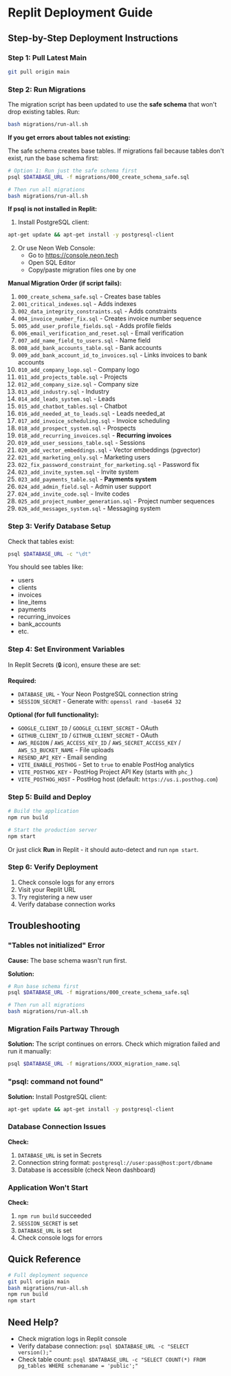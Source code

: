 # Replit Deployment Guide

## Step-by-Step Deployment Instructions

### Step 1: Pull Latest Main

```bash
git pull origin main
```

### Step 2: Run Migrations

The migration script has been updated to use the **safe schema** that won't drop existing tables. Run:

```bash
bash migrations/run-all.sh
```

**If you get errors about tables not existing:**

The safe schema creates base tables. If migrations fail because tables don't exist, run the base schema first:

```bash
# Option 1: Run just the safe schema first
psql $DATABASE_URL -f migrations/000_create_schema_safe.sql

# Then run all migrations
bash migrations/run-all.sh
```

**If psql is not installed in Replit:**

1. Install PostgreSQL client:
```bash
apt-get update && apt-get install -y postgresql-client
```

2. Or use Neon Web Console:
   - Go to https://console.neon.tech
   - Open SQL Editor
   - Copy/paste migration files one by one

**Manual Migration Order (if script fails):**

1. `000_create_schema_safe.sql` - Creates base tables
2. `001_critical_indexes.sql` - Adds indexes
3. `002_data_integrity_constraints.sql` - Adds constraints
4. `004_invoice_number_fix.sql` - Creates invoice number sequence
5. `005_add_user_profile_fields.sql` - Adds profile fields
6. `006_email_verification_and_reset.sql` - Email verification
7. `007_add_name_field_to_users.sql` - Name field
8. `008_add_bank_accounts_table.sql` - Bank accounts
9. `009_add_bank_account_id_to_invoices.sql` - Links invoices to bank accounts
10. `010_add_company_logo.sql` - Company logo
11. `011_add_projects_table.sql` - Projects
12. `012_add_company_size.sql` - Company size
13. `013_add_industry.sql` - Industry
14. `014_add_leads_system.sql` - Leads
15. `015_add_chatbot_tables.sql` - Chatbot
16. `016_add_needed_at_to_leads.sql` - Leads needed_at
17. `017_add_invoice_scheduling.sql` - Invoice scheduling
18. `018_add_prospect_system.sql` - Prospects
19. `018_add_recurring_invoices.sql` - **Recurring invoices**
20. `019_add_user_sessions_table.sql` - Sessions
21. `020_add_vector_embeddings.sql` - Vector embeddings (pgvector)
22. `021_add_marketing_only.sql` - Marketing users
23. `022_fix_password_constraint_for_marketing.sql` - Password fix
24. `023_add_invite_system.sql` - Invite system
25. `023_add_payments_table.sql` - **Payments system**
26. `024_add_admin_field.sql` - Admin user support
27. `024_add_invite_code.sql` - Invite codes
28. `025_add_project_number_generation.sql` - Project number sequences
29. `026_add_messages_system.sql` - Messaging system

### Step 3: Verify Database Setup

Check that tables exist:

```bash
psql $DATABASE_URL -c "\dt"
```

You should see tables like:
- users
- clients
- invoices
- line_items
- payments
- recurring_invoices
- bank_accounts
- etc.

### Step 4: Set Environment Variables

In Replit Secrets (🔒 icon), ensure these are set:

**Required:**
- `DATABASE_URL` - Your Neon PostgreSQL connection string
- `SESSION_SECRET` - Generate with: `openssl rand -base64 32`

**Optional (for full functionality):**
- `GOOGLE_CLIENT_ID` / `GOOGLE_CLIENT_SECRET` - OAuth
- `GITHUB_CLIENT_ID` / `GITHUB_CLIENT_SECRET` - OAuth
- `AWS_REGION` / `AWS_ACCESS_KEY_ID` / `AWS_SECRET_ACCESS_KEY` / `AWS_S3_BUCKET_NAME` - File uploads
- `RESEND_API_KEY` - Email sending
- `VITE_ENABLE_POSTHOG` - Set to `true` to enable PostHog analytics
- `VITE_POSTHOG_KEY` - PostHog Project API Key (starts with `phc_`)
- `VITE_POSTHOG_HOST` - PostHog host (default: `https://us.i.posthog.com`)

### Step 5: Build and Deploy

```bash
# Build the application
npm run build

# Start the production server
npm start
```

Or just click **Run** in Replit - it should auto-detect and run `npm start`.

### Step 6: Verify Deployment

1. Check console logs for any errors
2. Visit your Replit URL
3. Try registering a new user
4. Verify database connection works

## Troubleshooting

### "Tables not initialized" Error

**Cause:** The base schema wasn't run first.

**Solution:**
```bash
# Run base schema first
psql $DATABASE_URL -f migrations/000_create_schema_safe.sql

# Then run all migrations
bash migrations/run-all.sh
```

### Migration Fails Partway Through

**Solution:** The script continues on errors. Check which migration failed and run it manually:

```bash
psql $DATABASE_URL -f migrations/XXXX_migration_name.sql
```

### "psql: command not found"

**Solution:** Install PostgreSQL client:
```bash
apt-get update && apt-get install -y postgresql-client
```

### Database Connection Issues

**Check:**
1. `DATABASE_URL` is set in Secrets
2. Connection string format: `postgresql://user:pass@host:port/dbname`
3. Database is accessible (check Neon dashboard)

### Application Won't Start

**Check:**
1. `npm run build` succeeded
2. `SESSION_SECRET` is set
3. `DATABASE_URL` is set
4. Check console logs for errors

## Quick Reference

```bash
# Full deployment sequence
git pull origin main
bash migrations/run-all.sh
npm run build
npm start
```

## Need Help?

- Check migration logs in Replit console
- Verify database connection: `psql $DATABASE_URL -c "SELECT version();"`
- Check table count: `psql $DATABASE_URL -c "SELECT COUNT(*) FROM pg_tables WHERE schemaname = 'public';"`

